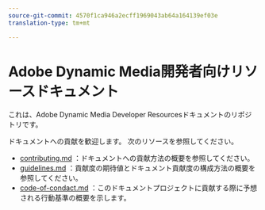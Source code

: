 ```yaml
---
source-git-commit: 4570f1ca946a2ecff1969043ab64a164139ef03e
translation-type: tm+mt

---
```

# Adobe Dynamic Media開発者向けリソースドキュメント

これは、Adobe Dynamic Media Developer Resourcesドキュメントのリポジトリです。

ドキュメントへの貢献を歓迎します。 次のリソースを参照してください。

* [contributing.md](contributing.md) ：ドキュメントへの貢献方法の概要を参照してください。
* [guidelines.md](guidelines.md) ：貢献度の期待値とドキュメント貢献度の構成方法の概要を参照してください。
* [code-of-condact.md](code-of-conduct.md) ：このドキュメントプロジェクトに貢献する際に予想される行動基準の概要を示します。
